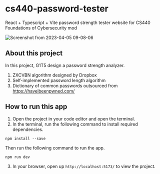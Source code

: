 # cs440-password-tester

React + Typescript + Vite password strength tester website for CS440 Foundations of Cybersecurity mod

![Screenshot from 2023-04-05 09-08-06](https://user-images.githubusercontent.com/11241733/229969303-32641a04-8249-4172-a781-04bc97e4367d.png)

## About this project
In this project, G1T5 design a password strength analyzer.
1. ZXCVBN algorithm designed by Dropbox
2. Self-implemented password length algorithm
3. Dictionary of common passwords outsourced from https://haveibeenpwned.com/ 

## How to run this app
1. Open the project in your code editor and open the terminal.
2. In the terminal, run the following command to install required dependencies.
```
npm install --save
```
Then run the following command to run the app.
```
npm run dev
```
3. In your browser, open up `http://localhost:5173/` to view the project.

